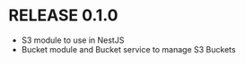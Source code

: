 # RELEASE 0.1.0

- S3 module to use in NestJS
- Bucket module and Bucket service to manage S3 Buckets

